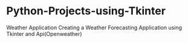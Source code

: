 # Python-Projects-using-Tkinter
Weather Application
Creating a Weather Forecasting Application using Tkinter and Api(Openweather)
